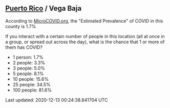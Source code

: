 
## [Puerto Rico](/united-states/puerto-rico) / Vega Baja

According to [MicroCOVID.org](http://microcovid.org),
the "Estimated Prevalence" of COVID in this county is 1.7%

If you interact with a certain number of people in this location
(all at once in a group, or spread out across the day), what is the chance that
1 or more of them has COVID?

- 1 person: 1.7%
- 2 people: 3.3%
- 3 people: 5.0%
- 5 people: 8.1%
- 10 people: 15.6%
- 25 people: 34.5%
- 100 people: 81.6%

Last updated: 2020-12-13 00:24:38.841704 UTC
